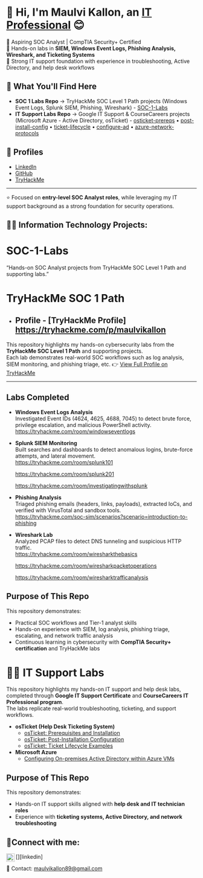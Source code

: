 # 👋 Hi, I'm Maulvi Kallon, an <a href="https://linkedin.com/in/Josh">IT Professional</a> 😊 </h1>


🔹 Aspiring SOC Analyst | CompTIA Security+ Certified  
🔹 Hands-on labs in **SIEM, Windows Event Logs, Phishing Analysis, Wireshark, and Ticketing Systems**  
🔹 Strong IT support foundation with experience in troubleshooting, Active Directory, and help desk workflows  

## 🚀 What You'll Find Here
- **SOC 1 Labs Repo** → TryHackMe SOC Level 1 Path projects (Windows Event Logs, Splunk SIEM, Phishing, Wireshark) -  [SOC-1-Labs](https://github.com/maulvikallon/SOC-1-Labs)
- **IT Support Labs Repo** → Google IT Support & CourseCareers projects (Microsoft Azure - Active Directory, osTicket) - [osticket-prereqs](https://github.com/maulvikallon/osticket-prereqs) • [post-install-config](https://github.com/maulvikallon/post-install-config) • [ticket-lifecycle](https://github.com/maulvikallon/ticket-lifecycle) • [configure-ad](https://github.com/maulvikallon/configure-ad) • [azure-network-protocols](https://github.com/maulvikallon/azure-network-protocols)



## 🔗 Profiles
- [LinkedIn](https://linkedin.com/in/maulvi-kallon-016392281)  
- [GitHub](https://github.com/maulvikallon)  
- [TryHackMe](https://tryhackme.com/p/maulvikallon)  
 

---
⭐ Focused on **entry-level SOC Analyst roles**, while leveraging my IT support background as a strong foundation for security operations.



<h2>👨‍💻 Information Technology Projects:</h2>


# SOC-1-Labs
“Hands-on SOC Analyst projects from TryHackMe SOC Level 1 Path and supporting labs.”

# TryHackMe SOC 1 Path 
- ## Profile  - [TryHackMe Profile] https://tryhackme.com/p/maulvikallon


This repository highlights my hands-on cybersecurity labs from the **TryHackMe SOC Level 1 Path** and supporting projects.  
Each lab demonstrates real-world SOC workflows such as log analysis, SIEM monitoring, and phishing triage, etc. 👉 [View Full Profile on TryHackMe](https://tryhackme.com/p/maulvikallon)

---

## Labs Completed

- **Windows Event Logs Analysis**  
  Investigated Event IDs (4624, 4625, 4688, 7045) to detect brute force, privilege escalation, and malicious PowerShell activity.  
  https://tryhackme.com/room/windowseventlogs 
- **Splunk SIEM Monitoring**  
  Built searches and dashboards to detect anomalous logins, brute-force attempts, and lateral movement.  
  https://tryhackme.com/room/splunk101

   https://tryhackme.com/room/splunk201

   https://tryhackme.com/room/investigatingwithsplunk

- **Phishing Analysis**  
  Triaged phishing emails (headers, links, payloads), extracted IoCs, and verified with VirusTotal and sandbox tools.  
  https://tryhackme.com/soc-sim/scenarios?scenario=introduction-to-phishing

- **Wireshark Lab**  
  Analyzed PCAP files to detect DNS tunneling and suspicious HTTP traffic.  
  https://tryhackme.com/room/wiresharkthebasics

  https://tryhackme.com/room/wiresharkpacketoperations

  https://tryhackme.com/room/wiresharktrafficanalysis


## Purpose of This Repo
This repository demonstrates:
- Practical SOC workflows and Tier-1 analyst skills  
- Hands-on experience with SIEM, log analysis, phishing triage, escalating, and network traffic analysis   
- Continuous learning in cybersecurity with **CompTIA Security+ certification** and TryHackMe labs








# 👨‍💻 IT Support Labs

This repository highlights my hands-on IT support and help desk labs, completed through **Google IT Support Certificate** and **CourseCareers IT Professional program**.  
The labs replicate real-world troubleshooting, ticketing, and support workflows.


- <b>osTicket (Help Desk Ticketing System)</b>
  - [osTicket: Prerequisites and Installation](https://github.com/maulvikallon/osticket-prereqs)
  - [osTicket: Post-Installation Configuration](https://github.com/maulvikallon/post-install-config)
  - [osTicket: Ticket Lifecycle Examples](https://github.com/maulvikallon/ticket-lifecycle)
- <b>Microsoft Azure</b>
  - [Configuring On-premises Active Directory within Azure VMs](https://github.com/maulvikallon/configure-ad)



## Purpose of This Repo
This repository demonstrates:
- Hands-on IT support skills aligned with **help desk and IT technician roles**  
- Experience with **ticketing systems, Active Directory, and network troubleshooting**
  

<h2>🤳Connect with me:</h2>

[<img align="left" alt="Josh | LinkedIn" width="22px" src="https://cdn.jsdelivr.net/npm/simple-icons@v3/icons/linkedin.svg" />][linkedin]



📧 Contact: maulvikallon89@gmail.com
